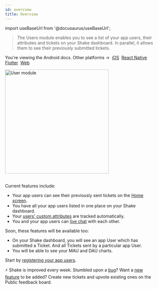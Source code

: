 ```yaml
---
id: overview
title: Overview
---
```


import useBaseUrl from '@docusaurus/useBaseUrl';

>The Users module enables you to see a list of your app users, their attributes and tickets on your Shake dashboard. In parallel, it allows them to see their previously submitted tickets.

<p class="p2 mt-40">You're viewing the Android docs. Other platforms →&nbsp;
<a href="/docs/ios/users/overview/">iOS</a>&nbsp;
<a href="/docs/react/users/overview/">React Native</a>&nbsp;
<a href="/docs/flutter/users/overview/">Flutter</a>&nbsp;
<a href="/docs/web/users/overview/">Web</a>&nbsp;
</p>

<table class="media-container">
<img
  alt="User module"
  width="340"
  src={useBaseUrl('img/module-users@2x.png')}
/>
</table>

Current features include:
* Your app users can see their previously sent tickets on the [Home screen](/android/shake-ui/home-screen.md).
* You have all your app users listed in one place on your Shake dashboard.
* Your [users' custom attributes](/android/users/update-user-metadata) are tracked automatically.
* You and your app users can [live chat](/android/users/chat) with each other.

Soon, these features will be available too:
* On your Shake dashboard, you will see an app User which has submitted a Ticket. And all Tickets sent by a particular app User.
* You will be able to see your MAU and DAU charts.

Start by [registering your app users](/android/users/register-user.md).

<p class="p2 mt-80 mb-10">⚡️ Shake is improved every week.
Stumbled upon a <a href="https://feedback.shakebugs.com/bugs">bug</a>?
Want a <a href="https://feedback.shakebugs.com/feature-requests">new feature</a> to be added?
Create new tickets and upvote existing ones on the Public feedback board.</p>
<p></p>
